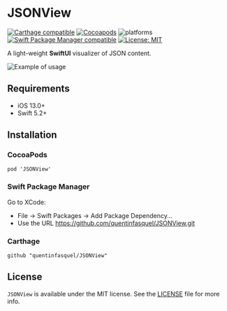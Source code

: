 # JSONView

[![Carthage compatible](https://img.shields.io/badge/Carthage-compatible-4BC51D.svg?style=flat)](https://github.com/Carthage/Carthage)
[![Cocoapods](https://img.shields.io/cocoapods/v/JSONView.svg)](https://cocoapods.org/pods/JSONView)
![platforms](https://img.shields.io/cocoapods/p/JSONView.svg)
[![Swift Package Manager compatible](https://img.shields.io/badge/Swift%20Package%20Manager-compatible-brightgreen.svg)](https://github.com/apple/swift-package-manager)
[![License: MIT](https://img.shields.io/badge/License-MIT-yellow.svg)](https://opensource.org/licenses/MIT)

A light-weight __SwiftUI__ visualizer of JSON content.

![Example of usage](resources/example-of-usage.gif)

## Requirements
* iOS 13.0+
* Swift 5.2+

## Installation

### CocoaPods
```
pod 'JSONView'
```
### Swift Package Manager

Go to XCode:

* File -> Swift Packages -> Add Package Dependency...
* Use the URL https://github.com/quentinfasquel/JSONView.git

### Carthage

```
github "quentinfasquel/JSONView"
```

## License  

`JSONView` is available under the MIT license. See the [LICENSE](/LICENSE) file for more info.